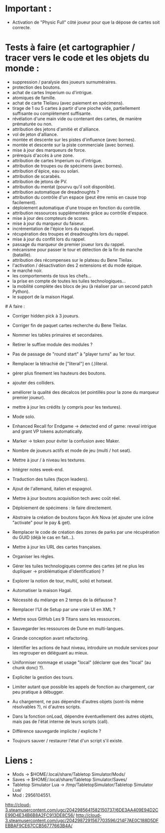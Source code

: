 # Important :
- Activation de "Physic Full" côté joueur pour que la dépose de cartes soit correcte.

# Tests à faire (et cartographier / tracer vers le code et les objets du monde :
- suppression / paralysie des joueurs surnuméraires.
- protection des boutons.
- achat de cartes Imperium ou d'intrigue.
- atomiques de famille.
- achat de carte Tleilaxu (avec paiement en spécimens).
- tirage de 1 ou 5 cartes à partir d'une pioche vide, partiellement suffisante ou complètement suffisante.
- révélation d'une main vide ou contenant des cartes, de manière prématurée ou non.
- attribution des jetons d'amitié et d'alliance.
- vol de jeton d'alliance.
- montée et descente sur les pistes d'influence (avec bornes).
- montée et descente sur la piste commerciale (avec bornes).
- mise à jour des marqueurs de force.
- prérequis d'accès à une zone.
- attribution de cartes Imperium ou d'intrigue.
- attribution de troupes ou de spécimens (avec bornes).
- attribution d'épice, eau ou solari.
- attribution de scarabés.
- attribution de jetons de PV.
- attribution du mentat (pourvu qu'il soit disponible).
- attribution automatique de dreadnoughts ?
- attribution du contrôle d'un espace (peut être remis en cause trop facilement).
- déploiement automatique d'une troupe en fonction du contrôle.
- attribution ressources supplémentaire grâce au contrôle d'espace.
- mise à jour des compteurs de scores.
- mise à jour du marqueur du faiseur.
- incrémentation de l'épice lors du rappel.
- récupération des troupes et dreadnoughts lors du rappel.
- mise à jour du conflit lors du rappel.
- passage du marqueur de premier joueur lors du rappel.
- mécanisme pour passer le tour et détection de la fin de manche (bataille).
- attribution des récompenses sur le plateau du Bene Tleilax.
- l'activation / désactivation des 2 extensions et du mode épique.
- le marché noir.
- les comportements de tous les chefs...
- la prise en compte de toutes les tuiles technologiques...
- la mobilité complète des blocs de jeu (à réaliser par un second patch Python).
- le support de la maison Hagal.

# A faire :
- Corriger hidden pick à 3 joueurs.
- Corriger fin de paquet cartes recherche du Bene Tleilax.

- Nommer les tables primaires et secondaires.
- Retirer le suffixe module des modules ?
- Pas de passage de "round start" à "player turns" au 1er tour.
- Remplacer la tétrachié de ["literal"] en (.)literal.
- gérer plus finement les hauteurs des boutons.
- ajouter des colliders.
- améliorer la qualité des décalcos (et pointillés pour la zone du marqueur premier joueur).
- mettre à jour les crédits (y compris pour les textures).
- Mode solo.
- Enhanced Recall for Endgame -> detected end of game: reveal intrigue and grant VP tokens automatically.
- Marker -> token pour éviter la confusion avec Maker.
- Nombre de joueurs actifs et mode de jeu (multi / hot seat).
- Mettre à jour / à niveau les textures.

- Intégrer notes week-end.
- Traduction des tuiles (façon leaders).
- Ajout de l'allemand, italien et espagnol.
- Mettre à jour boutons acquisition tech avec coût réel.
- Déploiement de spécimens : le faire directement.
- Abstraire la création de boutons façon Ark Nova (et ajouter une icône "activate" pour le pay & get).
- Remplacer le code de création des zones de parks par une récupération du GUID (déjà le cas en fait...).
- Mettre à jour les URL des cartes françaises.
- Organiser les règles.
- Gérer les tuiles technologiques comme des cartes (et ne plus les dupliquer -> problématique d'identification) ?
- Explorer la notion de tour, multi(, solo) et hotseat.
- Automatiser la maison Hagal.
- Nécessité du mélange en 2 temps de la défausse ?
- Remplacer l'UI de Setup par une vraie UI en XML ?
- Mettre sous GitHub Les 9 Titans sans les ressources.
- Sauvegarder les ressources de Dune en multi-langues.

- Grande conception avant refactoring.
- Identifier les actions de haut niveau, introduire un module services pour les regrouper en déléguant au mieux.
- Uniformiser nommage et usage "local" (déclarer que des "local" (au chunk donc) ?).
- Expliciter la gestion des tours.

- Limiter autant que possible les appels de fonction au chargement, car peu pratique à débugger.
- Au chargement, ne pas dépendre d'autres objets (sont-ils même résolvables ?), ni d'autres scripts.
- Dans la fonction onLoad, dépendre éventuellement des autres objets, mais pas de l'état interne de leurs scripts (call).
- Différence sauvegarde implicite / explicite ?
- Toujours sauver / restaurer l'état d'un script s'il existe.

# Liens :
- Mods -> $HOME/.local/share/Tabletop Simulator/Mods/
- Saves -> $HOME/.local/share/Tabletop Simulator/Saves/
- Tabletop Simulator Lua -> /tmp/TabletopSimulator/Tabletop Simulator Lua/
- Mod : 2956104551.



http://cloud-3.steamusercontent.com/ugc/2042985641582150737/6DE3AA409E94D2CE99D4E34B6B8A2FC913DE8C56/
http://cloud-3.steamusercontent.com/ugc/2042987291567703596/214F7AE0C188D5DFEBBAF9CE67CCB56777663B4A/
